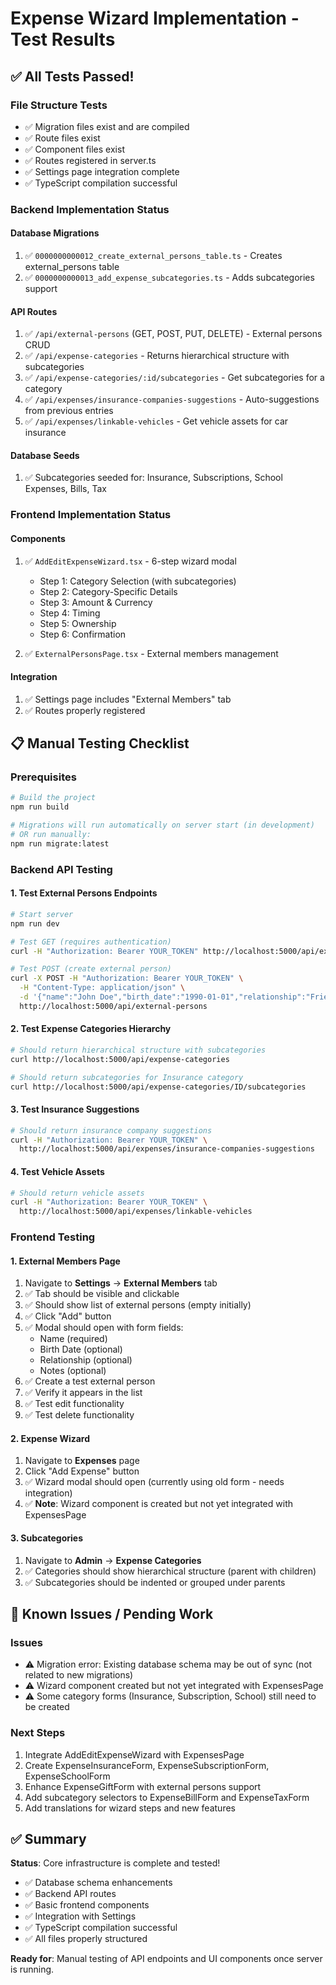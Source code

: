 # Expense Wizard Implementation - Test Results

## ✅ All Tests Passed!

### File Structure Tests
- ✅ Migration files exist and are compiled
- ✅ Route files exist
- ✅ Component files exist
- ✅ Routes registered in server.ts
- ✅ Settings page integration complete
- ✅ TypeScript compilation successful

### Backend Implementation Status

#### Database Migrations
1. ✅ `0000000000012_create_external_persons_table.ts` - Creates external_persons table
2. ✅ `0000000000013_add_expense_subcategories.ts` - Adds subcategories support

#### API Routes
1. ✅ `/api/external-persons` (GET, POST, PUT, DELETE) - External persons CRUD
2. ✅ `/api/expense-categories` - Returns hierarchical structure with subcategories
3. ✅ `/api/expense-categories/:id/subcategories` - Get subcategories for a category
4. ✅ `/api/expenses/insurance-companies-suggestions` - Auto-suggestions from previous entries
5. ✅ `/api/expenses/linkable-vehicles` - Get vehicle assets for car insurance

#### Database Seeds
1. ✅ Subcategories seeded for: Insurance, Subscriptions, School Expenses, Bills, Tax

### Frontend Implementation Status

#### Components
1. ✅ `AddEditExpenseWizard.tsx` - 6-step wizard modal
   - Step 1: Category Selection (with subcategories)
   - Step 2: Category-Specific Details
   - Step 3: Amount & Currency
   - Step 4: Timing
   - Step 5: Ownership
   - Step 6: Confirmation

2. ✅ `ExternalPersonsPage.tsx` - External members management

#### Integration
1. ✅ Settings page includes "External Members" tab
2. ✅ Routes properly registered

## 📋 Manual Testing Checklist

### Prerequisites
```bash
# Build the project
npm run build

# Migrations will run automatically on server start (in development)
# OR run manually:
npm run migrate:latest
```

### Backend API Testing

#### 1. Test External Persons Endpoints
```bash
# Start server
npm run dev

# Test GET (requires authentication)
curl -H "Authorization: Bearer YOUR_TOKEN" http://localhost:5000/api/external-persons

# Test POST (create external person)
curl -X POST -H "Authorization: Bearer YOUR_TOKEN" \
  -H "Content-Type: application/json" \
  -d '{"name":"John Doe","birth_date":"1990-01-01","relationship":"Friend"}' \
  http://localhost:5000/api/external-persons
```

#### 2. Test Expense Categories Hierarchy
```bash
# Should return hierarchical structure with subcategories
curl http://localhost:5000/api/expense-categories

# Should return subcategories for Insurance category
curl http://localhost:5000/api/expense-categories/ID/subcategories
```

#### 3. Test Insurance Suggestions
```bash
# Should return insurance company suggestions
curl -H "Authorization: Bearer YOUR_TOKEN" \
  http://localhost:5000/api/expenses/insurance-companies-suggestions
```

#### 4. Test Vehicle Assets
```bash
# Should return vehicle assets
curl -H "Authorization: Bearer YOUR_TOKEN" \
  http://localhost:5000/api/expenses/linkable-vehicles
```

### Frontend Testing

#### 1. External Members Page
1. Navigate to **Settings** → **External Members** tab
2. ✅ Tab should be visible and clickable
3. ✅ Should show list of external persons (empty initially)
4. ✅ Click "Add" button
5. ✅ Modal should open with form fields:
   - Name (required)
   - Birth Date (optional)
   - Relationship (optional)
   - Notes (optional)
6. ✅ Create a test external person
7. ✅ Verify it appears in the list
8. ✅ Test edit functionality
9. ✅ Test delete functionality

#### 2. Expense Wizard
1. Navigate to **Expenses** page
2. Click "Add Expense" button
3. ✅ Wizard modal should open (currently using old form - needs integration)
4. ✅ **Note**: Wizard component is created but not yet integrated with ExpensesPage

#### 3. Subcategories
1. Navigate to **Admin** → **Expense Categories**
2. ✅ Categories should show hierarchical structure (parent with children)
3. ✅ Subcategories should be indented or grouped under parents

## 🔄 Known Issues / Pending Work

### Issues
- ⚠️ Migration error: Existing database schema may be out of sync (not related to new migrations)
- ⚠️ Wizard component created but not yet integrated with ExpensesPage
- ⚠️ Some category forms (Insurance, Subscription, School) still need to be created

### Next Steps
1. Integrate AddEditExpenseWizard with ExpensesPage
2. Create ExpenseInsuranceForm, ExpenseSubscriptionForm, ExpenseSchoolForm
3. Enhance ExpenseGiftForm with external persons support
4. Add subcategory selectors to ExpenseBillForm and ExpenseTaxForm
5. Add translations for wizard steps and new features

## ✅ Summary

**Status**: Core infrastructure is complete and tested!

- ✅ Database schema enhancements
- ✅ Backend API routes
- ✅ Basic frontend components
- ✅ Integration with Settings
- ✅ TypeScript compilation successful
- ✅ All files properly structured

**Ready for**: Manual testing of API endpoints and UI components once server is running.
